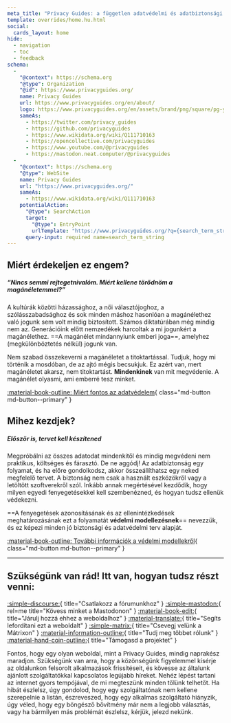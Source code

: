 ```yaml
---
meta_title: "Privacy Guides: a független adatvédelmi és adatbiztonsági forrásod"
template: overrides/home.hu.html
social:
  cards_layout: home
hide:
  - navigation
  - toc
  - feedback
schema:
  - 
    "@context": https://schema.org
    "@type": Organization
    "@id": https://www.privacyguides.org/
    name: Privacy Guides
    url: https://www.privacyguides.org/en/about/
    logo: https://www.privacyguides.org/en/assets/brand/png/square/pg-yellow.png
    sameAs:
      - https://twitter.com/privacy_guides
      - https://github.com/privacyguides
      - https://www.wikidata.org/wiki/Q111710163
      - https://opencollective.com/privacyguides
      - https://www.youtube.com/@privacyguides
      - https://mastodon.neat.computer/@privacyguides
  - 
    "@context": https://schema.org
    "@type": WebSite
    name: Privacy Guides
    url: "https://www.privacyguides.org/"
    sameAs:
      - https://www.wikidata.org/wiki/Q111710163
    potentialAction:
      "@type": SearchAction
      target:
        "@type": EntryPoint
        urlTemplate: "https://www.privacyguides.org/?q={search_term_string}"
      query-input: required name=search_term_string
---
```


<!-- markdownlint-disable -->
## Miért érdekeljen ez engem?

##### “Nincs semmi rejtegetnivalóm. Miért kellene törődnöm a magánéletemmel?”

A kultúrák közötti házassághoz, a női választójoghoz, a szólásszabadsághoz és sok minden máshoz hasonlóan a magánélethez való jogunk sem volt mindig biztosított. Számos diktatúrában még mindig nem az. Generációink előtt nemzedékek harcoltak a mi jogunkért a magánélethez. ==A magánélet mindannyiunk emberi joga==, amelyhez (megkülönböztetés nélkül) jogunk van.

Nem szabad összekeverni a magánéletet a titoktartással. Tudjuk, hogy mi történik a mosdóban, de az ajtó mégis becsukjuk. Ez azért van, mert magánéletet akarsz, nem titoktartást. **Mindenkinek** van mit megvédenie. A magánélet olyasmi, ami emberré tesz minket.

[:material-book-outline: Miért fontos az adatvédelem](basics/why-privacy-matters.md){ class="md-button md-button--primary" }

## Mihez kezdjek?

##### Először is, tervet kell készítened

Megpróbálni az összes adatodat mindenkitől és mindig megvédeni nem praktikus, költséges és fárasztó. De ne aggódj! Az adatbiztonság egy folyamat, és ha előre gondolkodsz, akkor összeállíthatsz egy neked megfelelő tervet. A biztonság nem csak a használt eszközökről vagy a letöltött szoftverekről szól. Inkább annak megértésével kezdődik, hogy milyen egyedi fenyegetésekkel kell szembenézned, és hogyan tudsz ellenük védekezni.

==A fenyegetések azonosításának és az ellenintézkedések meghatározásának ezt a folyamatát **védelmi modellezésnek**== nevezzük, és ez képezi minden jó biztonsági és adatvédelmi terv alapját.

[:material-book-outline: További információk a védelmi modellekről](basics/threat-modeling.md){ class="md-button md-button--primary" }

---

## Szükségünk van rád! Itt van, hogyan tudsz részt venni:

[:simple-discourse:](https://discuss.privacyguides.net){ title="Csatlakozz a fórumunkhoz" }
[:simple-mastodon:](https://mastodon.neat.computer/@privacyguides){ rel=me title="Kövess minket a Mastodonon" }
[:material-book-edit:](https://github.com/privacyguides/privacyguides.org){ title="Járulj hozzá ehhez a weboldalhoz" }
[:material-translate:](https://matrix.to/#/#pg-i18n:aragon.sh){ title="Segíts lefordítani ezt a weboldalt" }
[:simple-matrix:](https://matrix.to/#/#privacyguides:matrix.org){ title="Csevegj velünk a Mátrixon" }
[:material-information-outline:](about/index.md){ title="Tudj meg többet rólunk" }
[:material-hand-coin-outline:](about/donate.md){ title="Támogasd a projektet" }

Fontos, hogy egy olyan weboldal, mint a Privacy Guides, mindig naprakész maradjon. Szükségünk van arra, hogy a közönségünk figyelemmel kísérje az oldalunkon felsorolt alkalmazások frissítéseit, és kövesse az általunk ajánlott szolgáltatókkal kapcsolatos legújabb híreket. Nehéz lépést tartani az internet gyors tempójával, de mi megteszünk minden tőlünk telhetőt. Ha hibát észlelsz, úgy gondolod, hogy egy szolgáltatónak nem kellene szerepelnie a listán, észreveszed, hogy egy alkalmas szolgáltató hiányzik, úgy véled, hogy egy böngésző bővítmény már nem a legjobb választás, vagy ha bármilyen más problémát észlelsz, kérjük, jelezd nekünk.
